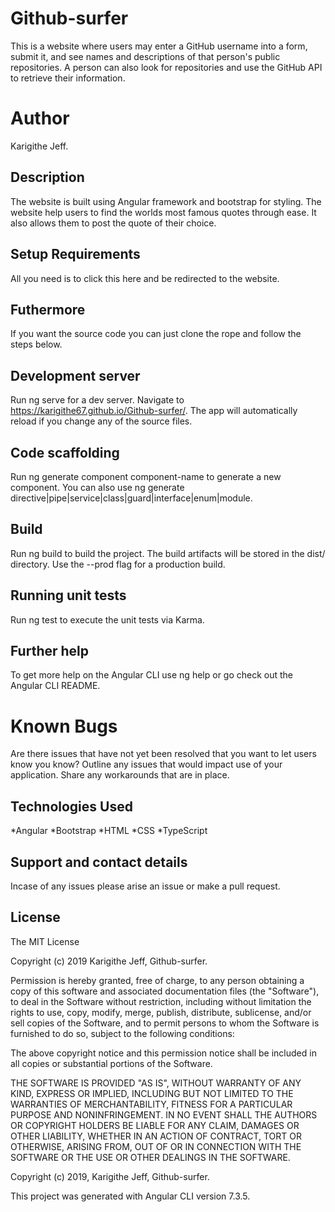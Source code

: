 # Github-surfer
This is a website where users may enter a GitHub username into a form, submit it, and see names and descriptions of that person's public repositories. A person can also look for repositories and use the GitHub API  to retrieve their information.
# Author
Karigithe Jeff.

## Description
The website is built using Angular framework and bootstrap for styling. The website help users to find the worlds most famous quotes through ease. It also allows them to post the quote of their choice.

## Setup Requirements
All you need is to click this here and be redirected to the website.

## Futhermore
If you want the source code you can just clone the rope and follow the steps below.

## Development server
Run ng serve for a dev server. Navigate to https://karigithe67.github.io/Github-surfer/. The app will automatically reload if you change any of the source files.

## Code scaffolding
Run ng generate component component-name to generate a new component. You can also use ng generate directive|pipe|service|class|guard|interface|enum|module.

## Build
Run ng build to build the project. The build artifacts will be stored in the dist/ directory. Use the --prod flag for a production build.

## Running unit tests
Run ng test to execute the unit tests via Karma.

## Further help
To get more help on the Angular CLI use ng help or go check out the Angular CLI README.

# Known Bugs
Are there issues that have not yet been resolved that you want to let users know you know? Outline any issues that would impact use of your application. Share any workarounds that are in place.

## Technologies Used
*Angular *Bootstrap *HTML *CSS *TypeScript

## Support and contact details
Incase of any issues please arise an issue or make a pull request.

## License
The MIT License

Copyright (c) 2019 Karigithe Jeff, Github-surfer.

Permission is hereby granted, free of charge, to any person obtaining a copy of this software and associated documentation files (the "Software"), to deal in the Software without restriction, including without limitation the rights to use, copy, modify, merge, publish, distribute, sublicense, and/or sell copies of the Software, and to permit persons to whom the Software is furnished to do so, subject to the following conditions:

The above copyright notice and this permission notice shall be included in all copies or substantial portions of the Software.

THE SOFTWARE IS PROVIDED "AS IS", WITHOUT WARRANTY OF ANY KIND, EXPRESS OR IMPLIED, INCLUDING BUT NOT LIMITED TO THE WARRANTIES OF MERCHANTABILITY, FITNESS FOR A PARTICULAR PURPOSE AND NONINFRINGEMENT. IN NO EVENT SHALL THE AUTHORS OR COPYRIGHT HOLDERS BE LIABLE FOR ANY CLAIM, DAMAGES OR OTHER LIABILITY, WHETHER IN AN ACTION OF CONTRACT, TORT OR OTHERWISE, ARISING FROM, OUT OF OR IN CONNECTION WITH THE SOFTWARE OR THE USE OR OTHER DEALINGS IN THE SOFTWARE.

Copyright (c) 2019, Karigithe Jeff, Github-surfer.

This project was generated with Angular CLI version 7.3.5.

